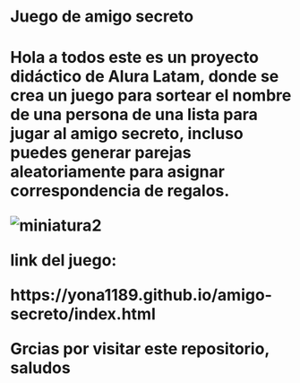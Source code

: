 <h1> Juego de amigo secreto<h1>
  
<p>Hola a todos este es un proyecto didáctico de Alura Latam, donde se crea un juego para sortear el nombre de una persona de una lista para jugar al amigo secreto, incluso puedes generar parejas aleatoriamente para asignar correspondencia de regalos.</p>

![miniatura2](https://github.com/user-attachments/assets/6c8a259a-5db0-409b-a1cc-5e330d7c8faf)

<p>link del juego:</p>
<p>https://yona1189.github.io/amigo-secreto/index.html</p>

<p> Grcias por visitar este repositorio, saludos</p>

